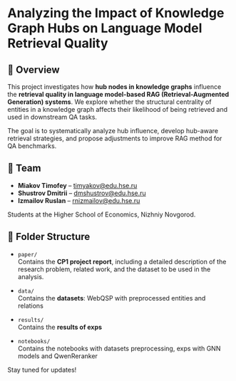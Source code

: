 # Analyzing the Impact of Knowledge Graph Hubs on Language Model Retrieval Quality

## 📌 Overview

This project investigates how **hub nodes in knowledge graphs** influence the **retrieval quality in language model-based RAG (Retrieval-Augmented Generation) systems**. We explore whether the structural centrality of entities in a knowledge graph affects their likelihood of being retrieved and used in downstream QA tasks.

The goal is to systematically analyze hub influence, develop hub-aware retrieval strategies, and propose adjustments to improve RAG method for QA benchmarks.

## 👥 Team

- **Miakov Timofey** – timyakov@edu.hse.ru  
- **Shustrov Dmitrii** – dmshustrov@edu.hse.ru  
- **Izmailov Ruslan** – rnizmailov@edu.hse.ru  

Students at the Higher School of Economics, Nizhniy Novgorod.

## 📁 Folder Structure

- `paper/`  
  Contains the **CP1 project report**, including a detailed description of the research problem, related work, and the dataset to be used in the analysis.

- `data/`  
  Contains the **datasets**: WebQSP with preprocessed entities and relations

- `results/`  
  Contains the **results of exps**

- `notebooks/`  
  Contains the notebooks with datasets preprocessing, exps with GNN models and QwenReranker


Stay tuned for updates!